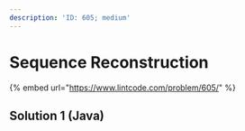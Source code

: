 ```yaml
---
description: 'ID: 605; medium'
---
```


# Sequence Reconstruction

{% embed url="https://www.lintcode.com/problem/605/" %}

## Solution 1 \(Java\)

```java

```

